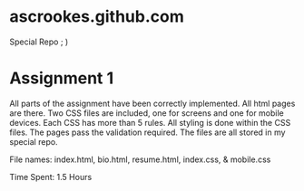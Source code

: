 ascrookes.github.com
====================

Special Repo  ; )

Assignment 1
====================

All parts of the assignment have been correctly implemented. All html pages are
there. Two CSS files are included, one for screens and one for mobile devices.
Each CSS has more than 5 rules. All styling is done within the CSS files. The
pages pass the validation required. The files are all stored in my special repo.

File names: index.html, bio.html, resume.html, index.css, & mobile.css

Time Spent: 1.5 Hours

